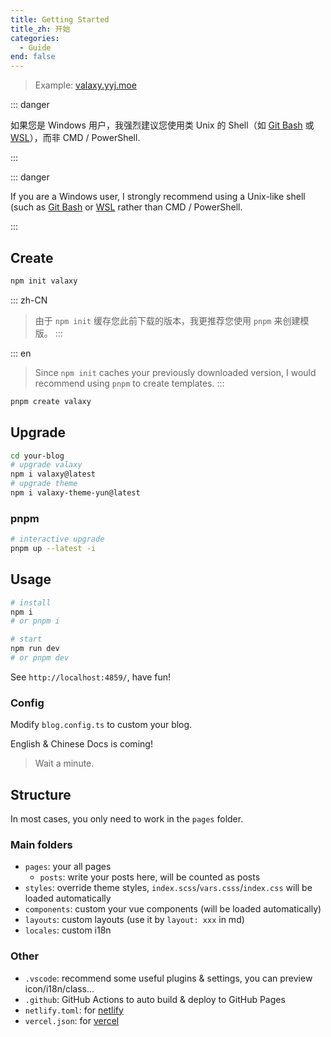 ```yaml
---
title: Getting Started
title_zh: 开始
categories:
  - Guide
end: false
---
```


> Example: [valaxy.yyj.moe](https://valaxy.yyj.moe)

<div lang="zh-CN">

::: danger

如果您是 Windows 用户，我强烈建议您使用类 Unix 的 Shell（如 [Git Bash](https://git-scm.com/downloads) 或 [WSL](https://docs.microsoft.com/en-us/windows/wsl/install)），而非 CMD / PowerShell.

:::

</div>

<div lang="en">

::: danger

If you are a Windows user, I strongly recommend using a Unix-like shell (such as [Git Bash](https://git-scm.com/downloads) or [WSL](https://docs.microsoft.com/en-us/windows/wsl/install) rather than CMD / PowerShell.

:::

</div>

## Create

```bash
npm init valaxy
```

::: zh-CN
> 由于 `npm init` 缓存您此前下载的版本，我更推荐您使用 `pnpm` 来创建模版。
:::

::: en
> Since `npm init` caches your previously downloaded version, I would recommend using `pnpm` to create templates.
:::

```bash
pnpm create valaxy
```

## Upgrade

```bash
cd your-blog
# upgrade valaxy
npm i valaxy@latest
# upgrade theme
npm i valaxy-theme-yun@latest
```

### pnpm

```bash
# interactive upgrade
pnpm up --latest -i
```

## Usage

```bash
# install
npm i
# or pnpm i

# start
npm run dev
# or pnpm dev
```

See `http://localhost:4859/`, have fun!

### Config

Modify `blog.config.ts` to custom your blog.

English & Chinese Docs is coming!

> Wait a minute.

## Structure

In most cases, you only need to work in the `pages` folder.

### Main folders

- `pages`: your all pages
  - `posts`: write your posts here, will be counted as posts
- `styles`: override theme styles, `index.scss`/`vars.csss`/`index.css` will be loaded automatically
- `components`: custom your vue components (will be loaded automatically)
- `layouts`: custom layouts (use it by `layout: xxx` in md)
- `locales`: custom i18n

### Other

- `.vscode`: recommend some useful plugins & settings, you can preview icon/i18n/class...
- `.github`: GitHub Actions to auto build & deploy to GitHub Pages
- `netlify.toml`: for [netlify](https://www.netlify.com/)
- `vercel.json`: for [vercel](https://vercel.com/)



